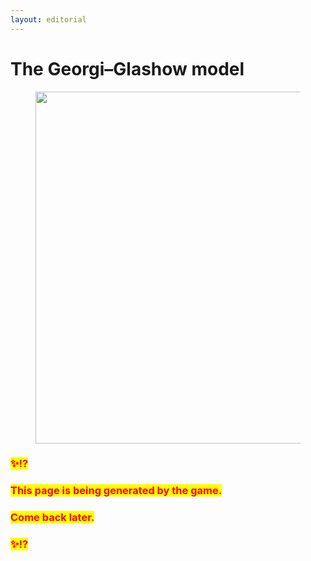 ```yaml
---
layout: editorial
---
```


# The Georgi–Glashow model

<figure><img src="../../../../../../../.gitbook/assets/pexels-btgl-♡-18779691.jpg" alt="" width="563"><figcaption></figcaption></figure>

### <mark style="color:red;">✨⁉️</mark>&#x20;

### <mark style="color:red;">This page is being generated by the game.</mark>&#x20;

### <mark style="color:red;">Come back later.</mark>

### <mark style="color:red;">✨⁉️</mark>
